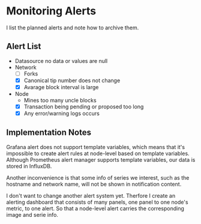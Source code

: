 # Monitoring Alerts

I list the planned alerts and note how to archive them.

## Alert List

* Datasource no data or values are null
* Network
  - [ ] Forks
  - [x] Canonical tip number does not change
  - [x] Avarage block interval is large
* Node
  - Mines too many uncle blocks
  - [x] Transaction being pending or proposed too long
  - [x] Any error/warning logs occurs

## Implementation Notes

Grafana alert does not support template variables, which means that it's impossible to create alert rules at node-level based on template variables. Although Prometheus alert manager supports template variables, our data is stored in InfluxDB.

Another inconvenience is that some info of series we interest, such as the hostname and network name, will not be shown in notification content.

I don't want to change another alert system yet. Therfore I create an alerting dashboard that consists of many panels, one panel to one node's metric, to one alert. So that a node-level alert carries the corresponding image and serie info.
